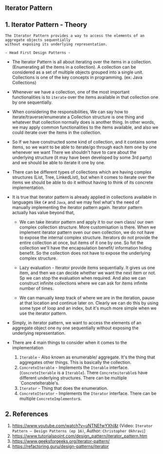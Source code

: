 ## Iterator Pattern

## 1. Iterator Pattern - Theory

```
The Iterator Pattern provides a way to access the elements of an aggregate objects sequentially 
without exposing its underlying representation. 

- Head First Design Patterns -
```

- The Iterator Pattern is all about iterating over the items in a collection. (Enumerating all the
  items in a collection). A collection can be considered as a set of multiple objects grouped into a
  single unit. Collections is one of the key concepts in programming. (ex: Java Collections)


- Whenever we have a collection, one of the most important functionalities is to `iterate` over the
  items available in that collection one by one sequentially.


- When considering the responsibilities, We can say how to iterate/traverse/enumerate a Collection
  structure is one thing and whatever that collection normally does is another thing. In other
  words, we may apply common functionalities to the items available, and also we could iterate over
  the items in the collection.


- So If we have constructed some kind of collection, and it contains some items, so we want to be
  able to iterate/go through each item one by one whenever we want There we shouldn't have to care
  about the underlying structure (it may have been developed by some 3rd party) and we should be
  able to iterate it one by one.


- There can be different types of collections which are having complex structures (List, Tree,
  LinkedList), but when it comes to iterate over the items we should be able to do it without having
  to think of its concrete implementation.


- It is true that iterator pattern is already applied in collections available in languages
  like `C#` and `Java`, and we may feel what's the need of manually implementing the iterator
  pattern again. Iterator pattern actually has value beyond that,

    - We can take iterator pattern and apply it to our own class/ our own complex collection
      structure. More customisation is there. When we implement iterator pattern oven our own
      collection, we do not have to expose the
      internal complex structure. Iterators do not provide the entire collection at once, but items
      of it one by one. So fot the collection we'll have the encapsulation benefit/ information
      hiding benefit. So the collection does not have to expose the underlying complex structure.

    - Lazy evaluation - Iterator provide items sequentially. It gives us one item, and then we can
      decide whether we want the next item or not. Sp we can stop the evaluation when required. And
      also we can construct infinite collections where we can ask for items infinite number of
      times.

    - We can manually keep track of where we are in the iteration, pause at that location and
      continue later on. Clearly we can do this by using some type of loop and an index, but it's
      much more simple when we use the iterator pattern.


- Simply, in iterator pattern, we want to access the elements of an aggregate object one ny one
  sequentially without exposing the underlying representation.


- There are 4 main things to consider when it comes to the implementation

    1. `Iterable` - Also known as enumerable/ aggregate. It's the thing that aggregates other
       things. This is basically the collection.
    2. `ConcreteIterable` - Implements the `Iterable` interface. (`ConcreteIterable` is
       a `Iterable`). There `Concreteiterable`s have different underlying structures.
       There can be multiple `ConcreteIterable's.
    3. `Iterator` - Thing that does the enumeration.
    4. `ConcreteIterator` - Implements the `Iterator` interface. There can be
       multiple `ConcreteImplementor`s.

## 2. References

1. https://www.youtube.com/watch?v=uNTNEfwYXhI&t (Video: `Iterator Pattern – Design Patterns
   (ep 16)`, Author: `Christopher Okhravi`)
2. https://www.tutorialspoint.com/design_pattern/iterator_pattern.htm
3. https://www.geeksforgeeks.org/iterator-pattern/
4. https://refactoring.guru/design-patterns/iterator
